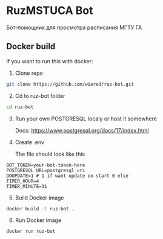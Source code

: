 # RuzMSTUCA Bot
Бот-помощник для просмотра расписания МГТУ ГА

## Docker build
If you want to run this with docker:

1. Clone repo
```bash
git clone https://github.com/wiered/ruz-bot.git
```

2. Cd to ruz-bot folder
```bash
cd ruz-bot
```

3. Run your own POSTGRESQL localy or host it somewhere

    Docs: https://www.postgresql.org/docs/17/index.html

4. Create .env

    The file should look like this
```.env
BOT_TOKEN=your-bot-token-here
POSTGRESQL_URL=postgresql_uri
DOUPDATE=1 # 1 if want update on start 0 else
TIMER_HOUR=4
TIMER_MINUTE=31
```

5. Build Docker image
```bash
docker build -t ruz-bot .
```

6. Run Docker image
```bash
docker run ruz-bot
```

